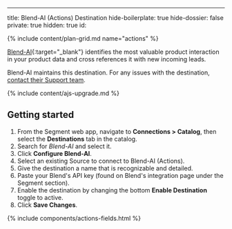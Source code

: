---
title: Blend-AI (Actions) Destination
hide-boilerplate: true
hide-dossier: false
private: true
hidden: true
id: 

{% include content/plan-grid.md name="actions" %}

[Blend-AI](https://blnd.ai/?utm_source=segmentio&utm_medium=docs&utm_campaign=partners){:target="_blank"} identifies the most valuable product interaction in your product data and cross references it with new incoming leads.

Blend-AI maintains this destination. For any issues with the destination, [contact their Support 
team](mailto:support@blnd.ai).

{% include content/ajs-upgrade.md %}

## Getting started

1. From the Segment web app, navigate to **Connections > Catalog**, then select the **Destinations** tab in the catalog. 
2. Search for *Blend-AI* and select it.
3. Click **Configure Blend-AI**.
4. Select an existing Source to connect to Blend-AI (Actions).
5. Give the destination a name that is recognizable and detailed.
6. Paste your Blend's API key (found on Blend's integration page under the Segment section).
7. Enable the destination by changing the bottom **Enable Destination** toggle to active.
8. Click **Save Changes**. 

{% include components/actions-fields.html %}
